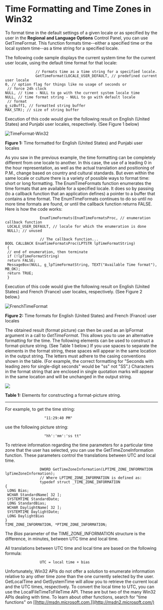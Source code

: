 

# Time Formatting and Time Zones in Win32

To format time in the default settings of a given locale or as specified by the user in the **Regional and Language Options** Control Panel, you can use GetTimeFormat. This function formats time--either a specified time or the local system time--as a time string for a specified locale.

The following code sample displays the current system time for the current user locale, using the default time format for that locale: 

                  // Formats time as a time string for a specified locale.
                  GetTimeFormat(LOCALE_USER_DEFAULT, // predefined current user locale
    0, // option flag for things like no usage of seconds or
     // force 24h clock
    NULL, // time - NULL to go with the current system locale time
    NULL, // time format string - NULL to go with default locale
     // format
    g_szBuff1, // formatted string buffer
    MAX_STR); // size of string buffer
                

Execution of this code would give the following result on English (United States) and Punjabi user locales, respectively. (See Figure 1 below)

![TimeFormat-Win32](/media/hubs/globalization/IC45886.jpg "TimeFormat-Win32") 

**Figure 1:** Time formatted for English (United States) and Punjabi user locales

As you saw in the previous example, the time formatting can be completely different from one locale to another. In this case, the use of a leading 0 in the hour representation, as well as the actual translation and positioning of P.M., change based on country and cultural standards. But even within the same locale or culture there is a variety of possible ways to format time: short or long formatting. The EnumTimeFormats function enumerates the time formats that are available for a specified locale. It does so by passing (to a callback function that an application defines) a pointer to a buffer that contains a time format. The EnumTimeFormats continues to do so until no more time formats are found, or until the callback function returns FALSE. Here is how the code works:

                    EnumTimeFormats(EnumTimeFormatsProc, // enumeration callback function
     LOCALE_USER_DEFAULT, // locale for which the enumeration is done
     NULL); // unused
                     
                    // The callback function...
    BOOL CALLBACK EnumTimeFormatsProc(LPTSTR lpTimeFormatString)
     {
     // end of enumeration, then terminate
     if (!lpTimeFormatString)
     return FALSE;
     MessageBox(NULL, g_lpTimeFormatString, TEXT("Available Time format"), MB_OK);
     return TRUE;
     }
                  

Execution of this code would give the following result on English (United States) and French (France) user locales, respectively. (See Figure 2 below.)

![FrenchTimeFormat](/media/hubs/globalization/IC88253.jpg "FrenchTimeFormat") 

**Figure 2:** Time formats for English (United States) and French (France) user locales

The obtained result (format picture) can then be used as an lpFormat argument in a call to *GetTimeFormat*. This allows you to use an alternative formatting for the time. The following elements can be used to construct a format-picture string. (See Table 1 below.) If you use spaces to separate the elements in the format string, these spaces will appear in the same location in the output string. The letters must adhere to the casing conventions shown in the table. (For example, the correct formatting for "Seconds with leading zero for single-digit seconds" would be "ss" not "SS".) Characters in the format string that are enclosed in single quotation marks will appear in the same location and will be unchanged in the output string.

![](https://i-msdn.sec.s-msft.com/en-us/goglobal/bb688125.timepicStr(en-us,MSDN.10).jpg)

**Table 1:** Elements for constructing a format-picture string.

------------------------------------------------------------------------

For example, to get the time string:

                      "11:29:40 PM" 
                

use the following picture string:

                      "hh':'mm':'ss tt" 
                

To retrieve information regarding the time parameters for a particular time zone that the user has selected, you can use the GetTimeZoneInformation function. These parameters control the translations between UTC and local time.

                    DWORD GetTimeZoneInformation(LPTIME_ZONE_INFORMATION lpTimeZoneInformation);
                    // Where LPTIME_ZONE_INFORMATION is defined as:
                    typedef struct _TIME_ZONE_INFORMATION
    {
     LONG Bias;
     WCHAR StandardName[ 32 ];
     SYSTEMTIME StandardDate;
     LONG StandardBias;
     WCHAR DaylightName[ 32 ];
     SYSTEMTIME DaylightDate;
     LONG DaylightBias
    } 
    TIME_ZONE_INFORMATION, *PTIME_ZONE_INFORMATION;
                  

The *Bias* parameter of the TIME\_ZONE\_INFORMATION structure is the difference, in minutes, between UTC time and local time.

All translations between UTC time and local time are based on the following formula:

                    UTC = local time + bias 
                  

Unfortunately, Win32 APIs do not offer a solution to enumerate information relative to any other time zone than the one currently selected by the user. GetLocalTime and GetSystemTime will allow you to retrieve the current local and the UTC times, respectively. To convert the local time to UTC, you can use the LocalFileTimeToFileTime API. These are but two of the many Win32 APIs dealing with time. To learn about other functions, search for "time functions" on [[http://msdn.microsoft.com.]](http://msdn2.microsoft.com/)


